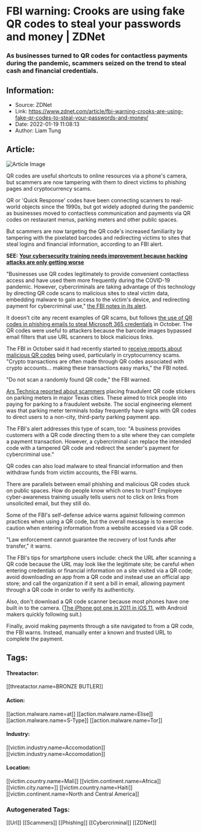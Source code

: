 # FBI warning: Crooks are using fake QR codes to steal your passwords and money | ZDNet
### As businesses turned to QR codes for contactless payments during the pandemic, scammers seized on the trend to steal cash and financial credentials.

## Information:
+ Source: ZDNet
+ Link: https://www.zdnet.com/article/fbi-warning-crooks-are-using-fake-qr-codes-to-steal-your-passwords-and-money/
+ Date: 2022-01-19 11:08:13
+ Author: Liam Tung


## Article:
![Article Image](https://www.zdnet.com/a/img/resize/d4c31022ebee520c950090e98e766e7f40ccbb71/2022/01/19/666a6152-3ea3-4acc-b681-fa3c8fcc81ed/shutterstock-1883781115.jpg?width=770&height=578&fit=crop&auto=webp)

QR codes are useful shortcuts to online resources via a phone's camera, but scammers are now tampering with them to direct victims to phishing pages and cryptocurrency scams.

QR or 'Quick Response' codes have been connecting scanners to real-world objects since the 1990s, but got widely adopted during the pandemic as businesses moved to contactless communication and payments via QR codes on restaurant menus, parking meters and other public spaces. 


But scammers are now targeting the QR code's increased familiarity by tampering with the pixelated barcodes and redirecting victims to sites that steal logins and financial information, according to an FBI alert.

**SEE:** [**Your cybersecurity training needs improvement because hacking attacks are only getting worse**](https://www.zdnet.com/article/your-cybersecurity-training-needs-improvement-because-hacking-attacks-are-only-getting-worse/#link=%7B%22linkText%22:%22Your%20cybersecurity%20training%20needs%20improvement%20because%20hacking%20attacks%20are%20only%20getting%20worse%22,%22target%22:%22_blank%22,%22href%22:%22https://www.zdnet.com/article/your-cybersecurity-training-needs-improvement-because-hacking-attacks-are-only-getting-worse/%22,%22role%22:%22standard%22,%22absolute%22:%22%22%7D)

"Businesses use QR codes legitimately to provide convenient contactless access and have used them more frequently during the COVID-19 pandemic. However, cybercriminals are taking advantage of this technology by directing QR code scans to malicious sites to steal victim data, embedding malware to gain access to the victim's device, and redirecting payment for cybercriminal use," [the FBI notes in its alert](https://www.ic3.gov/Media/Y2022/PSA220118). 

It doesn't cite any recent examples of QR scams, but follows [the use of QR codes in phishing emails to steal Microsoft 365 credentials](https://www.zdnet.com/article/these-phishing-emails-use-qr-codes-to-bypass-defences-and-steal-microsoft-365-usernames-and-passwords/) in October. The QR codes were useful to attackers because the barcode images bypassed email filters that use URL scanners to block malicious links.

The FBI in October said it had recently started to [receive reports about malicious QR codes](https://www.fbi.gov/contact-us/field-offices/portland/news/press-releases/oregon-fbi-tech-tuesday-building-a-digital-defense-against-qr-code-scams) being used, particularly in cryptocurrency scams. "Crypto transactions are often made through QR codes associated with crypto accounts… making these transactions easy marks," the FBI noted. 






"Do not scan a randomly found QR code," the FBI warned.  

[Ars Technica reported about scammers](https://arstechnica.com/tech-policy/2022/01/scammers-put-fake-qr-codes-on-parking-meters-to-intercept-parkers-payments/) placing fraudulent QR code stickers on parking meters in major Texas cities. These aimed to trick people into paying for parking to a fraudulent website. The social engineering element was that parking meter terminals today frequently have signs with QR codes to direct users to a non-city, third-party parking payment app. 

The FBI's alert addresses this type of scam, too: "A business provides customers with a QR code directing them to a site where they can complete a payment transaction. However, a cybercriminal can replace the intended code with a tampered QR code and redirect the sender's payment for cybercriminal use."

QR codes can also load malware to steal financial information and then withdraw funds from victim accounts, the FBI warns.

There are parallels between email phishing and malicious QR codes stuck on public spaces. How do people know which ones to trust? Employee cyber-awareness training usually tells users not to click on links from unsolicited email, but they still do.     

Some of the FBI's self-defense advice warns against following common practices when using a QR code, but the overall message is to exercise caution when entering information from a website accessed via a QR code.

"Law enforcement cannot guarantee the recovery of lost funds after transfer," it warns.

The FBI's tips for smartphone users include: check the URL after scanning a QR code because the URL may look like the legitimate site; be careful when entering credentials or financial information on a site visited via a QR code; avoid downloading an app from a QR code and instead use an official app store; and call the organization if it sent a bill in email, allowing payment through a QR code in order to verify its authenticity. 

Also, don't download a QR code scanner because most phones have one built in to the camera. ([The iPhone got one in 2011 in iOS 11](https://www.zdnet.com/pictures/ios-11-power-user-tips-and-tricks/), with Android makers quickly following suit.) 

Finally, avoid making payments through a site navigated to from a QR code, the FBI warns. Instead, manually enter a known and trusted URL to complete the payment.





## Tags:

#### Threatactor:
[[threatactor.name=BRONZE BUTLER]]

#### Action:
[[action.malware.name=at]] [[action.malware.name=Elise]] [[action.malware.name=S-Type]] [[action.malware.name=Tor]]

#### Industry:
[[victim.industry.name=Accomodation]] [[victim.industry.name=Accomodation]]

#### Location:
[[victim.country.name=Mali]] [[victim.continent.name=Africa]] [[victim.city.name=]] [[victim.country.name=Haiti]] [[victim.continent.name=North and Central America]]

### Autogenerated Tags:
[[Url]] [[Scammers]] [[Phishing]] [[Cybercriminal]] [[ZDNet]]

